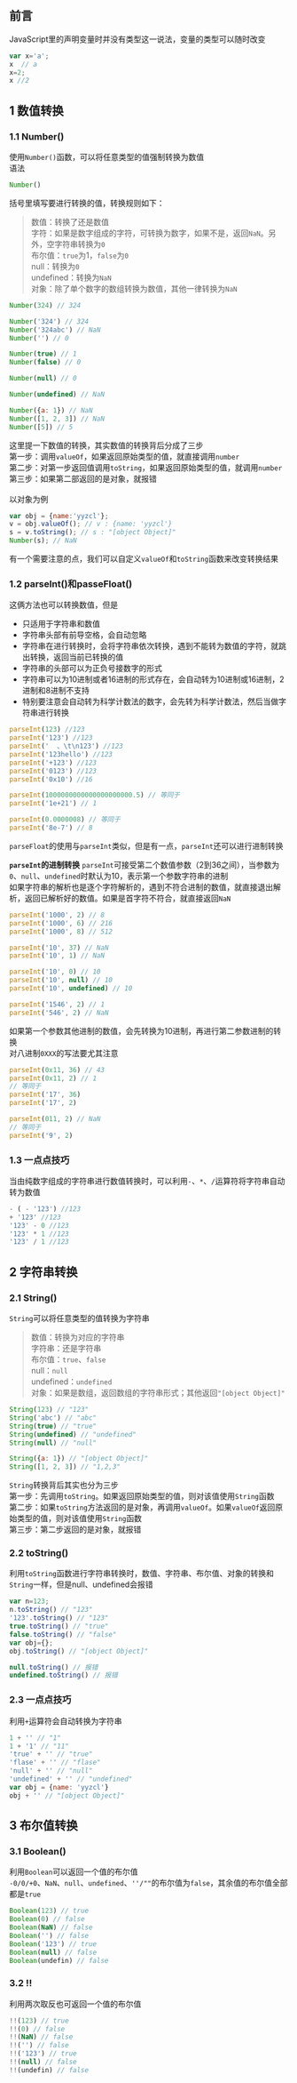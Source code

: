 ## 前言
JavaScript里的声明变量时并没有类型这一说法，变量的类型可以随时改变
```JavaScript
var x='a';
x  // a
x=2;
x //2
```

## 1 数值转换

### 1.1 Number()
使用`Number()`函数，可以将任意类型的值强制转换为数值<br>
语法
```JavaScript
Number()
```
括号里填写要进行转换的值，转换规则如下：<br>
>数值：转换了还是数值<br>
>字符：如果是数字组成的字符，可转换为数字，如果不是，返回`NaN`。另外，空字符串转换为`0`<br>
>布尔值：`true`为1，`false`为`0`<br>
>null：转换为`0`<br>
>undefined：转换为`NaN`<br>
>对象：除了单个数字的数组转换为数值，其他一律转换为`NaN`

```JavaScript
Number(324) // 324

Number('324') // 324
Number('324abc') // NaN
Number('') // 0

Number(true) // 1
Number(false) // 0

Number(null) // 0

Number(undefined) // NaN

Number({a: 1}) // NaN
Number([1, 2, 3]) // NaN
Number([5]) // 5
```
这里提一下数值的转换，其实数值的转换背后分成了三步<br>
第一步：调用`valueOf`，如果返回原始类型的值，就直接调用`number`<br>
第二步：对第一步返回值调用`toString`，如果返回原始类型的值，就调用`number`<br>
第三步：如果第二部返回的是对象，就报错<br>
<br>
以对象为例
```JavaScript
var obj = {name:'yyzcl'};
v = obj.valueOf(); // v : {name: 'yyzcl'}
s = v.toString(); // s : "[object Object]"
Number(s); // NaN
```
有一个需要注意的点，我们可以自定义`valueOf`和`toString`函数来改变转换结果

### 1.2 parseInt()和passeFloat()
这俩方法也可以转换数值，但是
- 只适用于字符串和数值<br>
- 字符串头部有前导空格，会自动忽略<br>
- 字符串在进行转换时，会将字符串依次转换，遇到不能转为数值的字符，就跳出转换，返回当前已转换的值<br>
- 字符串的头部可以为正负号接数字的形式<br>
- 字符串可以为10进制或者16进制的形式存在，会自动转为10进制或16进制，2进制和8进制不支持<br>
- 特别要注意会自动转为科学计数法的数字，会先转为科学计数法，然后当做字符串进行转换
```JavaScript
parseInt(123) //123
parseInt('123') //123
parseInt('  、\t\n123') //123
parseInt('123hello') //123
parseInt('+123') //123
parseInt('0123') //123
parseInt('0x10') //16

parseInt(1000000000000000000000.5) // 等同于
parseInt('1e+21') // 1

parseInt(0.0000008) // 等同于
parseInt('8e-7') // 8
```
`parseFloat`的使用与`parseInt`类似，但是有一点，`parseInt`还可以进行进制转换<br>

**`parseInt`的进制转换**
`parseInt`可接受第二个数值参数（2到36之间），当参数为`0`、`null`、`undefined`时默认为10，表示第一个参数字符串的进制<br>
如果字符串的解析也是逐个字符解析的，遇到不符合进制的数值，就直接退出解析，返回已解析好的数值。如果是首字符不符合，就直接返回`NaN`
```JavaScript
parseInt('1000', 2) // 8
parseInt('1000', 6) // 216
parseInt('1000', 8) // 512

parseInt('10', 37) // NaN
parseInt('10', 1) // NaN

parseInt('10', 0) // 10
parseInt('10', null) // 10
parseInt('10', undefined) // 10

parseInt('1546', 2) // 1
parseInt('546', 2) // NaN
```
如果第一个参数其他进制的数值，会先转换为10进制，再进行第二参数进制的转换<br>
对八进制`0XXX`的写法要尤其注意
```JavaScript
parseInt(0x11, 36) // 43
parseInt(0x11, 2) // 1
// 等同于
parseInt('17', 36)
parseInt('17', 2)

parseInt(011, 2) // NaN
// 等同于
parseInt('9', 2)
```

### 1.3 一点点技巧
当由纯数字组成的字符串进行数值转换时，可以利用`-`、`*`、`/`运算符将字符串自动转为数值
```JavaScript
- ( - '123') //123
+ '123' //123
'123' - 0 //123
'123' * 1 //123
'123' / 1 //123
```

## 2 字符串转换

### 2.1 String()
`String`可以将任意类型的值转换为字符串<br>
>数值：转换为对应的字符串<br>
>字符串：还是字符串<br>
>布尔值：`true`、`false`<br>
>null：`null`<br>
>undefined：`undefined`<br>
>对象：如果是数组，返回数组的字符串形式；其他返回`"[object Object]"`
```JavaScript
String(123) // "123"
String('abc') // "abc"
String(true) // "true"
String(undefined) // "undefined"
String(null) // "null"

String({a: 1}) // "[object Object]"
String([1, 2, 3]) // "1,2,3"
```
`String`转换背后其实也分为三步<br>
第一步：先调用`toString`。如果返回原始类型的值，则对该值使用`String`函数<br>
第二步：如果`toString`方法返回的是对象，再调用`valueOf`。如果`valueOf`返回原始类型的值，则对该值使用`String`函数<br>
第三步：第二步返回的是对象，就报错

### 2.2 toString()
利用`toString`函数进行字符串转换时，数值、字符串、布尔值、对象的转换和`String`一样，但是null、undefined会报错
```JavaScript
var n=123;
n.toString() // "123"
'123'.toString() // "123"
true.toString() // "true"
false.toString() // "false"
var obj={};
obj.toString() // "[object Object]"

null.toString() // 报错
undefined.toString() // 报错
```

### 2.3 一点点技巧
利用`+`运算符会自动转换为字符串
```JavaScript
1 + '' // "1"
1 + '1' // "11"
'true' + '' // "true"
'flase' + '' // "flase"
'null' + '' // "null"
'undefined' + '' // "undefined"
var obj = {name: 'yyzcl'}
obj + '' // "[object Object]"
```

## 3 布尔值转换

### 3.1 Boolean()
利用`Boolean`可以返回一个值的布尔值<br>
`-0/0/+0`、`NaN`、`null`、`undefined`、`''/""`的布尔值为`false`，其余值的布尔值全部都是`true`
```JavaScript
Boolean(123) // true
Boolean(0) // false
Boolean(NaN) // false
Boolean('') // false
Boolean('123') // true
Boolean(null) // false
Boolean(undefin) // false
```

### 3.2 !!
利用两次取反也可返回一个值的布尔值
```JavaScript
!!(123) // true
!!(0) // false
!!(NaN) // false
!!('') // false
!!('123') // true
!!(null) // false 
!!(undefin) // false
```


